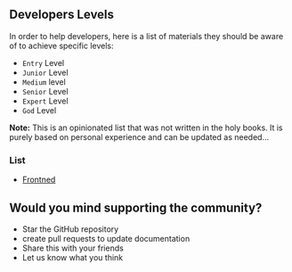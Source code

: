 ## Developers Levels

In order to help developers, here is a list of materials they should be aware of to achieve specific levels:

 * `Entry` Level
 * `Junior` Level
 * `Medium` level
 * `Senior` Level
 * `Expert` Level
 * `God` Level

**Note:** This is an opinionated list that was not written in the holy books. It is purely based on personal experience and can be updated as needed...


### List

- [Frontned](./frontend.md)



## Would you mind supporting the community?

- Star the GitHub repository
- create pull requests to update documentation
- Share this with your friends
- Let us know what you think
